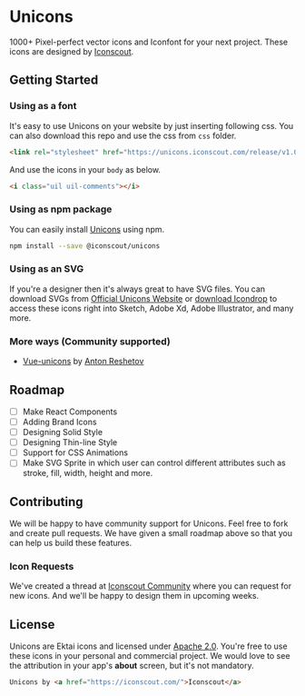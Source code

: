# Unicons

1000+ Pixel-perfect vector icons and Iconfont for your next project. These icons are designed by [Iconscout](https://iconscout.com).

## Getting Started

### Using as a font
It's easy to use Unicons on your website by just inserting following css. You can also download this repo and use the css from `css` folder.

```html
<link rel="stylesheet" href="https://unicons.iconscout.com/release/v1.0.0/css/unicons.css">
```

And use the icons in your `body` as below.
```html
<i class="uil uil-comments"></i>
```

### Using as npm package
You can easily install [Unicons](https://iconscout.com/unicons) using npm.
```bash
npm install --save @iconscout/unicons
```

### Using as an SVG
If you're a designer then it's always great to have SVG files. You can download SVGs from [Official Unicons Website](https://iconscout.com/unicons) or [download Icondrop](https://iconscout.com/icondrop) to access these icons right into Sketch, Adobe Xd, Adobe Illustrator, and many more.

### More ways (Community supported)
- [Vue-unicons](https://github.com/antonreshetov/vue-unicons) by [Anton Reshetov](https://github.com/antonreshetov)

## Roadmap
- [ ] Make React Components
- [ ] Adding Brand Icons
- [ ] Designing Solid Style
- [ ] Designing Thin-line Style
- [ ] Support for CSS Animations
- [ ] Make SVG Sprite in which user can control different attributes such as stroke, fill, width, height and more.

## Contributing
We will be happy to have community support for Unicons. Feel free to fork and create pull requests. We have given a small roadmap above so that you can help us build these features.

### Icon Requests
We've created a thread at [Iconscout Community](https://discuss.iconscout.com/new-topic?title=Icon%20Request:%20%3Cicon%3E&body=Hey%20there,%20%3Cicon%3E%20will%20be%20great%20fit%20for%20Unicons.%20I%20would%20love%20to%20use%20it!&category=Unicons&tags=requests) where you can request for new icons. And we'll be happy to design them in upcoming weeks.

## License
Unicons are Ektai icons and licensed under [Apache 2.0](https://www.apache.org/licenses/LICENSE-2.0.txt). You're free to use these icons in your personal and commercial project. We would love to see the attribution in your app's **about** screen, but it's not mandatory.
```html
Unicons by <a href="https://iconscout.com/">Iconscout</a>
```